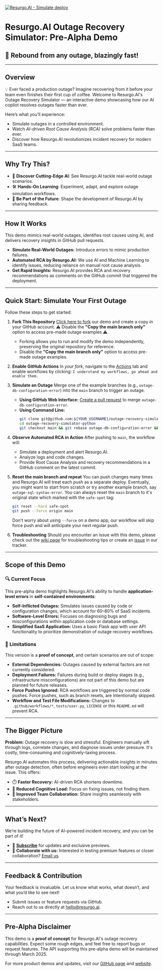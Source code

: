 [![Resurgo.AI - Simulate deploy](../../actions/workflows/deploy.yml/badge.svg?branch=main&event=push)](../../actions/workflows/deploy.yml)

# **Resurgo.AI Outage Recovery Simulator: Pre-Alpha Demo**
## 🚀 Rebound from any outage, blazingly fast!

---

## **Overview**
💡 Ever faced a production outage? Imagine recovering from it before your team even finishes their first cup of coffee. Welcome to Resurgo.AI's Outage Recovery Simulator — an interactive demo showcasing how our AI copilot resolves outages faster than ever.

Here’s what you’ll experience:
- Simulate outages in a controlled environment.
- Watch *AI-driven Root Cause Analysis (RCA)* solve problems faster than ever.
- Discover how Resurgo.AI revolutionizes incident recovery for modern SaaS teams.

---

## **Why Try This?**
- 🚀 **Discover Cutting-Edge AI**: See Resurgo.AI tackle real-world outage scenarios.
- 🛠️ **Hands-On Learning**: Experiment, adapt, and explore outage simulation workflows.
- 🌟 **Be Part of the Future**: Shape the development of Resurgo.AI by sharing feedback.

---

## **How It Works**
This demo mimics real-world outages, identifies root causes using AI, and delivers recovery insights in GitHub pull requests.
- **Simulate Real-World Outages:** Introduce errors to mimic production failures.
- **Automated RCA by Resurgo.AI:** We use AI and Machine Learning to identify issues, reducing reliance on manual root cause analysis.
- **Get Rapid Insights:** Resurgo.AI provides RCA and recovery recommendations as comments on the GitHub commit that triggered the deployment.

---

## **Quick Start: Simulate Your First Outage**
Follow these steps to get started:

1. **Fork This Repository**
   [Click here to fork](https://github.com/resurgo-ai/outage-recovery-simulator-python/fork) our demo and create a copy in your GitHub account. ⚠️ Disable the **"Copy the main branch only"** option to access pre-made outage examples ⚠️.
   - Forking allows you to run and modify the demo independently, preserving the original repository for reference.
   - Disable the **"Copy the main branch only"** option to access pre-made outage examples.

2. **Enable GitHub Actions**
   In *your fork*, navigate to the [Actions](../../actions) tab and enable workflows by clicking:
   `I understand my workflows, go ahead and enable them.`

3. **Simulate an Outage**
   Merge one of the example branches (e.g., `outage-db-configuration-error`) into the `main` branch to trigger an outage.
   - **Using GitHub Web Interface:** [Create a pull request](../../compare/main...outage-db-configuration-error) to merge `outage-db-configuration-error`.
   - **Using Command Line:**
     ```bash
     git clone git@github.com:${YOUR_USERNAME}/outage-recovery-simulator-python.git
     cd outage-recovery-simulator-python
     git checkout main && git rebase outage-db-configuration-error && git push
     ```

4. **Observe Automated RCA in Action**
   After pushing to `main`, the workflow will:
   - Simulate a deployment and alert Resurgo.AI.
   - Analyze logs and code changes.
   - Provide Root Cause Analysis and recovery recommendations in a GitHub comment on the latest commit.

4. **Reset the main branch and repeat**
   You can push changes many times and Resurgo.AI will treat each push as a separate deploy. Eventually, you might want to start from scratch or try another example branch, say `outage-sql-syntax-error`. You can always reset the `main` branch to it's original state which marked with the `safe-spot` tag:
     ```bash
     git reset --hard safe-spot
     git push --force origin main
     ```
   Don't worry about using `--force` on a demo app, our workflow will skip force push and will anticipate your next regular push.

5. **Troubleshooting**
    Should you encounter an issue with this demo, please check out the [wiki page](https://github.com/resurgo-ai/outage-recovery-simulator-python/wiki) for troubleshooting tips or create an [issue](https://github.com/resurgo-ai/outage-recovery-simulator-python/issues) in our tracker.

---

## **Scope of this Demo**
### **🔍 Current Focus**
This pre-alpha demo highlights Resurgo.AI's ability to handle **application-level errors** in **self-contained environments**:
- **Self-Inflicted Outages:** Simulates issues caused by code or configuration changes, which account for 60–80% of SaaS incidents.
- **Software-Level Errors:** Focuses on diagnosing bugs and misconfigurations within application code or database settings.
- **Simplified SaaS Application:** Uses a basic Flask app with user API functionality to prioritize demonstration of outage recovery workflows.

### **🚫 Limitations**
This version is a **proof of concept**, and certain scenarios are out of scope:
- **External Dependencies:** Outages caused by external factors are not currently considered.
- **Deployment Failures:** Failures during build or deploy stages (e.g., infrastructure misconfigurations) are not part of this demo but are planned for future releases.
- **Force Pushes Ignored:** RCA workflows are triggered by normal code pushes. Force pushes, such as branch resets, are intentionally skipped.
- **Workflow and Test File Modifications:** Changes to `.github/workflows/*`, `tests/user.py`, `LICENSE` or this `README.md` will prevent RCA.

---

## **The Bigger Picture**
**Problem:** Outage recovery is slow and stressful. Engineers manually sift through logs, correlate changes, and diagnose issues under pressure. It's costly, time-consuming and cognitively-taxing process.

Resurgo.AI automates this process, delivering actionable insights in minutes after outage detection, often before engineers even start looking at the issue. This offers:
- ⏱️ **Faster Recovery:** AI-driven RCA shortens downtime.
- 🧠 **Reduced Cognitive Load:** Focus on fixing issues, not finding them.
- 🤝 **Improved Team Collaboration:** Share insights seamlessly with stakeholders.

---

## **What’s Next?**
We’re building the future of AI-powered incident recovery, and you can be part of it!
- 📰 [**Subscribe**](https://resurgo.ai/#subscribe) for updates and exclusive previews.
- 💬 **Collaborate with us:** Interested in testing premium features or closer collaboration? [Email us](mailto:hello@resurgo.ai).

---

## **Feedback & Contribution**
Your feedback is invaluable. Let us know what works, what doesn’t, and what you’d like to see next!
- Submit issues or feature requests via GitHub.
- Reach out to us directly at [hello@resurgo.ai](mailto:hello@resurgo.ai).

---

## **Pre-Alpha Disclaimer**
This demo is a **proof of concept** for Resurgo.AI's outage recovery capabilities. Expect some rough edges, and feel free to report bugs or request features. The API supporting this pre-alpha demo will be maintained through March 2025.

For more product demos and updates, visit our [GitHub page](https://github.com/resurgo-ai/) and [website](https://resurgo.ai/).
